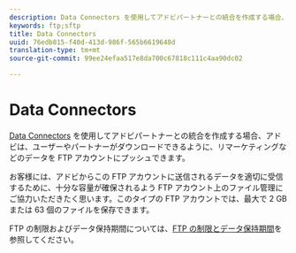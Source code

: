 ```yaml
---
description: Data Connectors を使用してアドビパートナーとの統合を作成する場合、アドビは、ユーザーやパートナーがダウンロードできるように、リマーケティングなどのデータを FTP アカウントにプッシュできます。
keywords: ftp;sftp
title: Data Connectors
uuid: 76edb815-f40d-413d-986f-565b6619648d
translation-type: tm+mt
source-git-commit: 99ee24efaa517e8da700c67818c111c4aa90dc02

---
```



# Data Connectors

[Data Connectors](https://www.adobeexchange.com/experiencecloud.html) を使用してアドビパートナーとの統合を作成する場合、アドビは、ユーザーやパートナーがダウンロードできるように、リマーケティングなどのデータを FTP アカウントにプッシュできます。

お客様には、アドビからこの FTP アカウントに送信されるデータを適切に受信するために、十分な容量が確保されるよう FTP アカウント上のファイル管理にご協力いただきたく思います。このタイプの FTP アカウントでは、最大で 2 GB または 63 個のファイルを保存できます。

FTP の制限およびデータ保持期間については、[FTP の制限とデータ保持期間](/help/export/ftp-and-sftp/ftp-limits.md)を参照してください。
